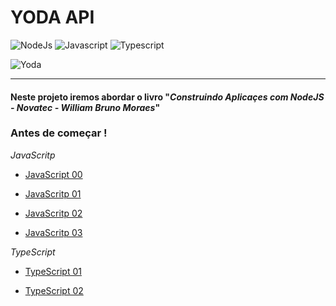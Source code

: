 # **YODA API**

![NodeJs](https://cdn.pixabay.com/photo/2015/04/23/17/41/node-js-736399_960_720.png)
![Javascript](http://www.digitalbrain.co.in/wp-content/uploads/2018/01/jc-iconn.png)
![Typescript](https://www.vectorlogo.zone/logos/typescriptlang/typescriptlang-card.png)

![Yoda](https://i.ytimg.com/vi/U5B71d1OR_M/maxresdefault.jpg)

---

#### Neste projeto iremos abordar o livro "*Construindo Aplicaçes com NodeJS - Novatec - William Bruno Moraes*"


### Antes de começar !

*JavaScritp*

 - [JavaScript 00](https://cursos.alura.com.br/course/javascript-padroes-abordagem-funcional)

 - [JavaScritp 01](https://cursos.alura.com.br/course/javascript-es6-orientacao-a-objetos-parte-1)

 - [JavaScritp 02](https://cursos.alura.com.br/course/javascript-es6-orientacao-a-objetos-parte-2)

 - [JavaScritp 03](https://cursos.alura.com.br/course/javascript-es6-orientacao-a-objetos-parte-3)


*TypeScript*

 - [TypeScript 01](https://cursos.alura.com.br/course/typescript-parte1)

 - [TypeScript 02](https://cursos.alura.com.br/course/typescript-parte2)
 
 
